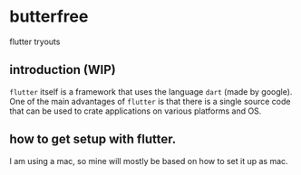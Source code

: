 # butterfree
flutter tryouts

## introduction (WIP)

`flutter` itself is a framework that uses the language `dart` (made by google). One of the main advantages of `flutter` is that there is a single source code that can be used to crate applications on various platforms and OS.


## how to get setup with flutter.

I am using a mac, so mine will mostly be based on how to set it up as mac.


